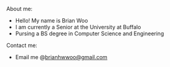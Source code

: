 About me:
- Hello! My name is Brian Woo
- I am currently a Senior at the University at Buffalo
- Pursing a BS degree in Computer Science and Engineering


Contact me:
- Email me @brianhwwoo@gmail.com
